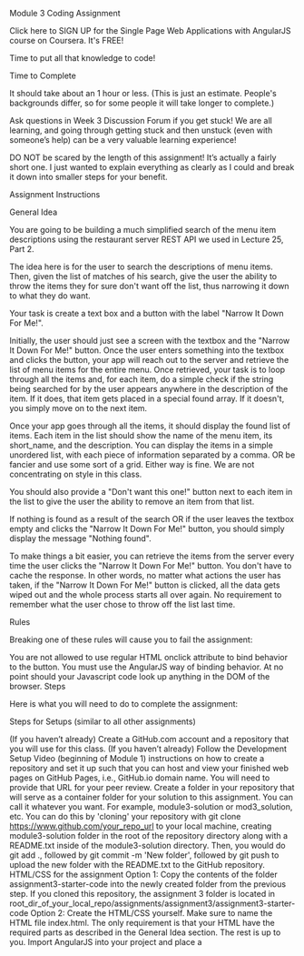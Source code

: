Module 3 Coding Assignment

Click here to SIGN UP for the Single Page Web Applications with AngularJS course on Coursera. It's FREE!

Time to put all that knowledge to code!

Time to Complete

It should take about an 1 hour or less. (This is just an estimate. People's backgrounds differ, so for some people it will take longer to complete.)

Ask questions in Week 3 Discussion Forum if you get stuck! We are all learning, and going through getting stuck and then unstuck (even with someone’s help) can be a very valuable learning experience!

DO NOT be scared by the length of this assignment! It’s actually a fairly short one. I just wanted to explain everything as clearly as I could and break it down into smaller steps for your benefit.

Assignment Instructions

General Idea

You are going to be building a much simplified search of the menu item descriptions using the restaurant server REST API we used in Lecture 25, Part 2.

The idea here is for the user to search the descriptions of menu items. Then, given the list of matches of his search, give the user the ability to throw the items they for sure don't want off the list, thus narrowing it down to what they do want.

Your task is create a text box and a button with the label "Narrow It Down For Me!".

Initially, the user should just see a screen with the textbox and the "Narrow It Down For Me!" button. Once the user enters something into the textbox and clicks the button, your app will reach out to the server and retrieve the list of menu items for the entire menu. Once retrieved, your task is to loop through all the items and, for each item, do a simple check if the string being searched for by the user appears anywhere in the description of the item. If it does, that item gets placed in a special found array. If it doesn't, you simply move on to the next item.

Once your app goes through all the items, it should display the found list of items. Each item in the list should show the name of the menu item, its short_name, and the description. You can display the items in a simple unordered list, with each piece of information separated by a comma. OR be fancier and use some sort of a grid. Either way is fine. We are not concentrating on style in this class.

You should also provide a "Don't want this one!" button next to each item in the list to give the user the ability to remove an item from that list.

If nothing is found as a result of the search OR if the user leaves the textbox empty and clicks the "Narrow It Down For Me!" button, you should simply display the message "Nothing found".

To make things a bit easier, you can retrieve the items from the server every time the user clicks the "Narrow It Down For Me!" button. You don't have to cache the response. In other words, no matter what actions the user has taken, if the "Narrow It Down For Me!" button is clicked, all the data gets wiped out and the whole process starts all over again. No requirement to remember what the user chose to throw off the list last time.

Rules

Breaking one of these rules will cause you to fail the assignment:

You are not allowed to use regular HTML onclick attribute to bind behavior to the button. You must use the AngularJS way of binding behavior.
At no point should your Javascript code look up anything in the DOM of the browser.
Steps

Here is what you will need to do to complete the assignment:

Steps for Setups (similar to all other assignments)

(If you haven’t already) Create a GitHub.com account and a repository that you will use for this class.
(If you haven’t already) Follow the Development Setup Video (beginning of Module 1) instructions on how to create a repository and set it up such that you can host and view your finished web pages on GitHub Pages, i.e., GitHub.io domain name. You will need to provide that URL for your peer review.
Create a folder in your repository that will serve as a container folder for your solution to this assignment. You can call it whatever you want. For example, module3-solution or mod3_solution, etc.
You can do this by 'cloning' your repository with git clone https://www.github.com/your_repo_url to your local machine, creating module3-solution folder in the root of the repository directory along with a README.txt inside of the module3-solution directory. Then, you would do git add ., followed by git commit -m 'New folder', followed by git push to upload the new folder with the README.txt to the GitHub repository.
HTML/CSS for the assignment
Option 1: Copy the contents of the folder assignment3-starter-code into the newly created folder from the previous step. If you cloned this repository, the assignment 3 folder is located in root_dir_of_your_local_repo/assignments/assignment3/assignment3-starter-code
Option 2: Create the HTML/CSS yourself. Make sure to name the HTML file index.html. The only requirement is that your HTML have the required parts as described in the General Idea section. The rest is up to you.
Import AngularJS into your project and place a <script> tag right before the </body> tag.
Steps for Implementing Assignment Requirements

Declare ng-app either on the html or the body element. Name your app NarrowItDownApp.
Create app.js in your project and declare an Angular module to match your ng-app declaration.
Declare and create a NarrowItDownController (with controller as syntax) that will wrap your search textbox and button as well as the list of found items.
Declare and create MenuSearchService. The service should have the following method: getMatchedMenuItems(searchTerm). That method will be responsible for reaching out to the server (using the $http service) to retrieve the list of all the menu items. Once it gets all the menu items, it should loop through them to pick out the ones whose description matches the searchTerm. Once a list of found items is compiled, it should return that list (wrapped in a promise). Remember that the then function itself returns a promise. Your method would roughly look like this:

return $http(...).then(function (result) {
    // process result and only keep items that match
    var foundItems...

    // return processed items
    return foundItems;
});
The URL for the REST Endpoint is https://davids-restaurant.herokuapp.com/menu_items.json.

The NarrowItDownController should be injected with the MenuSearchService. The controller should call the getMatchedMenuItems method when appropriate and store the result in a property called found attached to the controller instance.
Declare and create foundItems directive. The list should be displayed using this directive which takes the found array of items specified on it as an attribute (think one-way binding with '<'). To implement the functionality of the "Don't want this one!" button, the directive should also provide an on-remove attribute that will use function reference binding to invoke the parent controller removal an item from the found array based on an index into the found array. The index should be passed in from the directive to the controller. (Note that we implemented almost identical type of behavior in the Lecture 30 Part 2, so as long as you understood that code, it should be very close to copy/paste). In the NarrowItDownController, simply remove that item from the found array. You can do that using the Array's splice() method. For example, to remove an item with the index of 3 from the found array, you would call found.splice(3, 1);.
Important Implementation Notes

Make sure all of your Javascript code is inside of an IIFE. (If you don't know what that is or why we'd want to use it, brush up on it by looking through module 4 of HTML, CSS, and Javascript for Web Developers course I teach.)
Make sure all of your dependency injections are protected from minification.
After you are done and satisfied with your solution, don't forget to add/commit/push your code to your repository.
IMPORTANT REMINDERS:

Closely follow the submission guidelines for this assignment on Coursera.org
Make sure you provide the correct URL in your submission (it should be GitHub.io, not GitHub.com)
Make sure to TEST your assignment not just on your local machine, but ALSO once you deploy it on GitHub, using the URL you are providing as part of your submission.
This assignment will be peer-reviewed (and graded). The guidance will be given such that if submission instructions are not followed, the assignment is to be failed. This includes providing the wrong URL for your deployment. Following instructions is very much part of software development. After all, that's what software requirements are - instructions to follow.